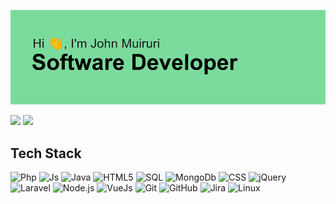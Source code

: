 ![Header](https://github.com/jontelov/jontelov/blob/main/header.png "Header")
<!-- (https://some-url.dev/) -->
<!-- Stats -->
<div>
<img height= "200px" src="https://github-readme-stats.vercel.app/api/?username=jontelov&theme=dracula&show_icons=true&hide_title=true&text_color=ffffff&icon_color=85c844" />
<!-- Repo stats -->
 <img height= "200px" src="https://github-readme-stats.vercel.app/api/top-langs/?username=jontelov&theme=dracula&show_icons=true&hide_title=true&text_color=ffffff" />

</div>

## Tech Stack

![Php](https://img.shields.io/badge/Php-000000?style=flat&logo=php&logoColor=blue)
![Js](https://img.shields.io/badge/Javascript-000000?style=flat&logo=javascript&logoColor=yellow)
![Java](https://img.shields.io/badge/Java-000000?style=flat&logo=java&logoColor=orange)
![HTML5](https://img.shields.io/badge/HTML5-000000?style=flat&logo=HTML5)
![SQL](https://img.shields.io/badge/-SQL-000000?style=flat&logo=MySQL)
![MongoDb](https://img.shields.io/badge/-MongoDB-000000?style=flat&logo=mongodb)
![CSS](https://img.shields.io/badge/CSS-000000?style=flat&logo=CSS3&logoColor=F05032)
![jQuery](https://img.shields.io/badge/-jQuery-000000?style=flat&logo=jQuery&logoColor=0769AD)
![Laravel](https://img.shields.io/badge/Laravel-000000?style=flat&logo=laravel&logoColor=F05032) 
![Node.js](https://img.shields.io/badge/Nodejs-000000?style=flat&logo=node.js&logoColor=green)
![VueJs](https://img.shields.io/badge/Vuejs-000000?style=flat&logo=vue.js&logoColor=darkgreen)
![Git](https://img.shields.io/badge/-Git-000000?style=flat&logo=git&logoColor=F05032)
![GitHub](https://img.shields.io/badge/-GitHub-000000?style=flat&logo=github&logoColor=FFFFFF)
![Jira](https://img.shields.io/badge/-Jira-000000?style=flat&logo=jira-software&logoColor=ffffff)
![Linux](https://img.shields.io/badge/-Linux-000000?style=flat&logo=linux&logoColor=FCC624)
